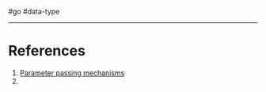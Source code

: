 #go #data-type 

---
# References
1. [Parameter passing mechanisms](Parameter%20passing%20mechanisms.md)
2. 